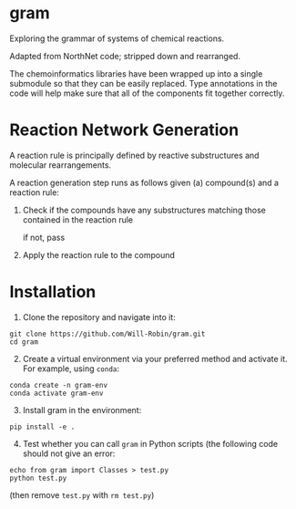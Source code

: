 # gram

Exploring the grammar of systems of chemical reactions.

Adapted from NorthNet code; stripped down and rearranged.

The chemoinformatics libraries have been wrapped up into a single submodule so
that they can be easily replaced. Type annotations in the code will help make
sure that all of the components fit together correctly.

# Reaction Network Generation

A reaction rule is principally defined by reactive substructures and molecular
rearrangements.

A reaction generation step runs as follows given (a) compound(s) and a reaction rule:

1. Check if the compounds have any substructures matching those contained in the
   reaction rule

   if not, pass

2. Apply the reaction rule to the compound

# Installation

1. Clone the repository and navigate into it:

```shell
git clone https://github.com/Will-Robin/gram.git
cd gram
```

2. Create a virtual environment via your preferred method and activate it. For
   example, using `conda`:

```shell
conda create -n gram-env
conda activate gram-env
```

3. Install gram in the environment:

```shell
pip install -e .
```

4. Test whether you can call `gram` in Python scripts (the following code should
   not give an error:

```shell
echo from gram import Classes > test.py
python test.py
```

(then remove `test.py` with `rm test.py`)
